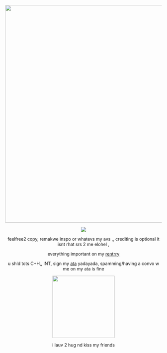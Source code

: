
<div align="center">
<img src="https://i.postimg.cc/9M9L7C5Q/IMG-1505.gif" width="700" height="700"/></p>
 
  ![](https://komarev.com/ghpvc/?username=crackpawt&color=d6b66c&style=plastic&label=^__^)
  
feelfree2 copy, remakwe  inspo or whatevs my avs ,, crediting is optional it isnt rhat srs 2 me elohel
,
  
everything important on my [rentrry](https://rentry.co/mollylala)

u shld tots C+H,, INT, sign my [ata](https://mollylala.atabook.org/) yadayada, spamming/having a convo w me on my ata is fine

<img src="https://i.postimg.cc/vZwrTkGG/IMG-1506.gif" width="200" height="200"/></p>
i lauv 2 hug nd kiss my friends 
